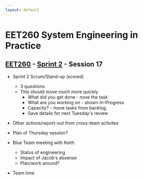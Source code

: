 ```yaml
---
layout: default
---
```


# EET260 System Engineering in Practice

## [EET260](../../) - [Sprint 2](../) - Session 17

- Sprint 2 Scrum/Stand-up (scored)
    - 3 questions
    - This should move much more quickly
        - What did you get done - nove the task
        - What are you working on - shown In-Progress
        - Capacity? - move tasks from backlog.
        - Save details for next Tuesday's review
- Other actions/report-out from cross-team activites
- Plan of Thursday session?
- Blue Team meeting with Keith
    - Status of engineering
    - Impact of Jacob's absense
    - Plan/work around?
 
- Team time
